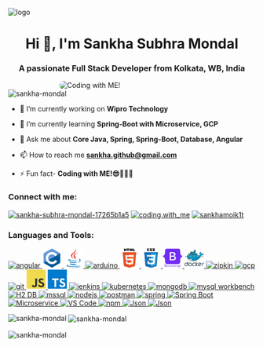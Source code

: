 ![logo](https://t4.ftcdn.net/jpg/06/26/79/29/240_F_626792914_XpZJP8d3lOe55HtLbe3pWuxY9mf3DJKQ.jpg) 
<h1 align="center">Hi 👋, I'm Sankha Subhra Mondal</h1>
<h3 align="center">A passionate Full Stack Developer from Kolkata, WB, India</h3>
<img style="border-radius:15px;" align="right" alt="Coding with ME!" width="400" src="https://camo.githubusercontent.com/8bf6f6d78abc81fcf9c49f10649423e73ea44bc248e83aaae8759d401c829a84/68747470733a2f2f70687973696373677572756b756c2e66696c65732e776f726470726573732e636f6d2f323031392f30322f6368617261637465722d312e676966">

<p align="left"> <img src="https://komarev.com/ghpvc/?username=sankha-mondal&label=Profile%20views&color=0e75b6&style=flat" alt="sankha-mondal" /> </p>

- 🔭 I’m currently working on **Wipro Technology**

- 🌱 I’m currently learning **Spring-Boot with Microservice, GCP**

- 💬 Ask me about **Core Java, Spring, Spring-Boot, Database, Angular**

- 📫 How to reach me **sankha.github@gmail.com**

- ⚡ Fun fact- **Coding with ME!😎👨🏻‍💻**

<h3 align="left">Connect with me:</h3>
<p align="left">
<a href="https://linkedin.com/in/sankha-subhra-mondal-17265b1a5" target="blank"><img align="center" src="https://raw.githubusercontent.com/rahuldkjain/github-profile-readme-generator/master/src/images/icons/Social/linked-in-alt.svg" alt="sankha-subhra-mondal-17265b1a5" height="30" width="40" /></a>
<a href="https://instagram.com/coding.with_me" target="blank"><img align="center" src="https://raw.githubusercontent.com/rahuldkjain/github-profile-readme-generator/master/src/images/icons/Social/instagram.svg" alt="coding.with_me" height="30" width="40" /></a>
<a href="https://auth.geeksforgeeks.org/user/sankhamoik1t" target="blank"><img align="center" src="https://raw.githubusercontent.com/rahuldkjain/github-profile-readme-generator/master/src/images/icons/Social/geeks-for-geeks.svg" alt="sankhamoik1t" height="30" width="40" /></a>
</p>

<h3 align="left">Languages and Tools:</h3>
<p align="left"> 
<a href="https://angular.io" target="_blank" rel="noreferrer"> <img src="https://angular.io/assets/images/logos/angular/angular.svg" alt="angular" width="40" height="40"/> </a>  
<a href="https://www.cprogramming.com/" target="_blank" rel="noreferrer"> <img src="https://raw.githubusercontent.com/devicons/devicon/master/icons/c/c-original.svg" alt="c" width="40" height="40"/> </a>
<a href="https://www.java.com" target="_blank" rel="noreferrer"> <img src="https://raw.githubusercontent.com/devicons/devicon/master/icons/java/java-original.svg" alt="java" width="40" height="40"/> </a>
<a href="https://www.arduino.cc/" target="_blank" rel="noreferrer"> <img src="https://cdn.worldvectorlogo.com/logos/arduino-1.svg" alt="arduino" width="40" height="40"/> </a> 
<a href="https://www.w3.org/html/" target="_blank" rel="noreferrer"> <img src="https://raw.githubusercontent.com/devicons/devicon/master/icons/html5/html5-original-wordmark.svg" alt="html5" width="40" height="40"/> </a>
<a href="https://www.w3schools.com/css/" target="_blank" rel="noreferrer"> <img src="https://raw.githubusercontent.com/devicons/devicon/master/icons/css3/css3-original-wordmark.svg" alt="css3" width="40" height="40"/> </a>
<a href="https://getbootstrap.com" target="_blank" rel="noreferrer"> <img src="https://raw.githubusercontent.com/devicons/devicon/master/icons/bootstrap/bootstrap-plain-wordmark.svg" alt="bootstrap" width="40" height="40"/> </a> 
<a href="https://www.docker.com/" target="_blank" rel="noreferrer"> <img src="https://raw.githubusercontent.com/devicons/devicon/master/icons/docker/docker-original-wordmark.svg" alt="docker" width="40" height="40"/> </a>
<a href="https://www.zipkin.com/" target="_blank" rel="noreferrer"> <img src="https://zipkin.io/public/favicon.ico" alt="zipkin" width="40" height="40"/> </a>
<a href="https://cloud.google.com" target="_blank" rel="noreferrer"> <img src="https://www.vectorlogo.zone/logos/google_cloud/google_cloud-icon.svg" alt="gcp" width="40" height="40"/> </a>
<a href="https://git-scm.com/" target="_blank" rel="noreferrer"> <img src="https://www.vectorlogo.zone/logos/git-scm/git-scm-icon.svg" alt="git" width="40" height="40"/> </a>
<a href="https://developer.mozilla.org/en-US/docs/Web/JavaScript" target="_blank" rel="noreferrer"> <img src="https://raw.githubusercontent.com/devicons/devicon/master/icons/javascript/javascript-original.svg" alt="javascript" width="40" height="40"/> </a>
<a href="https://www.typescriptlang.org/" target="_blank" rel="noreferrer"> <img src="https://raw.githubusercontent.com/devicons/devicon/master/icons/typescript/typescript-original.svg" alt="typescript" width="40" height="40"/> </a> 
<a href="https://www.jenkins.io" target="_blank" rel="noreferrer"> <img src="https://www.vectorlogo.zone/logos/jenkins/jenkins-icon.svg" alt="jenkins" width="40" height="40"/> </a>
<a href="https://kubernetes.io" target="_blank" rel="noreferrer"> <img src="https://www.vectorlogo.zone/logos/kubernetes/kubernetes-icon.svg" alt="kubernetes" width="40" height="40"/> </a>
<a href="https://www.mongodb.com/" target="_blank" rel="noreferrer"> <img src="https://encrypted-tbn0.gstatic.com/images?q=tbn:ANd9GcRVoxW2eqjduqwGaHlaMvUodeHCXubE2TSOQCGDIEmmKGnqKYTKKnW-CpYEX9_Xm17t_kY&usqp=CAU" alt="mongodb" width="40" height="40"/> </a>
<a href="https://www.mysql.com/" target="_blank" rel="noreferrer"> <img src="https://user-images.githubusercontent.com/79409258/226094099-12fc633e-af1f-474b-ae66-951b09881305.png" alt="mysql workbench" width="40" height="40"/> </a>
<a href="https://en.wikipedia.org/wiki/H2_(database)" target="_blank" rel="noreferrer"> <img src="https://encrypted-tbn0.gstatic.com/images?q=tbn:ANd9GcQzF_junUtGNSSrPbm-LMj1-ZAjZVB0eMBO9YRPXT0_jvFrauZUH8rZObvVEi0Nt0eX_uA&usqp=CAU" alt="H2 DB" width="40" height="40"/> </a>
<a href="https://en.wikipedia.org/wiki/Microsoft_SQL_Server" target="_blank" rel="noreferrer"> <img src="https://static.javatpoint.com/sqlserver/images/sql-server-tutorial.jpg" alt="mssql" width="40" height="40"/> </a>
<a href="https://nodejs.org" target="_blank" rel="noreferrer"> <img src="https://encrypted-tbn0.gstatic.com/images?q=tbn:ANd9GcTD2cMScNMTqQ_GBe9KkVY7aQPJeSa374mAZnGUYhf6tvm6VKPYgwz07QTXEaJ0JDLtna0&usqp=CAU" alt="nodejs" width="40" height="40"/> </a>
<a href="https://postman.com" target="_blank" rel="noreferrer"> <img src="https://www.vectorlogo.zone/logos/getpostman/getpostman-icon.svg" alt="postman" width="40" height="40"/> </a>
<a href="https://spring.io/" target="_blank" rel="noreferrer"> <img src="https://www.vectorlogo.zone/logos/springio/springio-icon.svg" alt="spring" width="40" height="40"/> </a>
<a href="https://spring.io/" target="_blank" rel="noreferrer"> <img src="https://encrypted-tbn0.gstatic.com/images?q=tbn:ANd9GcQjsxN1Thmcuxqzsoiv445lWXa-JycSHl2ATJR2bMK9PWuO2_RPmroPLBa6U-T5x27D6HY&usqp=CAU" alt="Spring Boot" width="40" height="40"/> </a>
<a href="https://spring.io/" target="_blank" rel="noreferrer"> <img src="https://www.pngitem.com/pimgs/m/80-806660_microservices-icon-hd-png-download.png" alt="Microservice" width="40" height="40"/> </a>
<a href="https://spring.io/" target="_blank" rel="noreferrer"> <img src="https://encrypted-tbn0.gstatic.com/images?q=tbn:ANd9GcR4G4PCHpjsMrPccYJUNpp9JhndwVA84F81cuxdNH0v6h37kj7T92FF_hK2Uc2HuCUKsoE&usqp=CAU" alt="VS Code" width="40" height="40"/> </a>
<a href="https://spring.io/" target="_blank" rel="noreferrer"> <img src="https://encrypted-tbn0.gstatic.com/images?q=tbn:ANd9GcQ29N5eqfjO768C5cg0jwGEQWbd2cX7iVPFnXLsh3S_ZDtsC7-Xo3G51VV-0qMuO5b6N7I&usqp=CAU" alt="npm" width="40" height="40"/> </a>
<a href="https://www.mysql.com/" target="_blank" rel="noreferrer"> <img src="https://user-images.githubusercontent.com/79409258/226091920-a6b75979-6f7f-427f-8a95-c6fe279929f2.png" alt="Json" width="40" height="40"/> </a>
<a href="https://www.mysql.com/" target="_blank" rel="noreferrer"> <img src="https://encrypted-tbn0.gstatic.com/images?q=tbn:ANd9GcT1Hpu_WEju_uUtL2gtaIZlBJz-2zg10WeOWQ&usqp=CAU" alt="Json" width="40" height="40"/> </a>
</p>

<p><img align="left" src="https://github-readme-stats.vercel.app/api/top-langs?username=sankha-mondal&show_icons=true&locale=en&layout=compact" alt="sankha-mondal" /></p>

<p>&nbsp;<img align="center" src="https://github-readme-stats.vercel.app/api?username=sankha-mondal&show_icons=true&locale=en" alt="sankha-mondal" /></p>

<p><img align="center" src="https://github-readme-streak-stats.herokuapp.com/?user=sankha-mondal&" alt="sankha-mondal" /></p>



